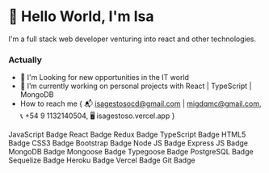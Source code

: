 <h1>👋 Hello World, I'm Isa</h1>

<p>I'm a full stack web developer venturing into react and other technologies.</p>

<h3>Actually</h3>

- 👀 I'm Looking for new opportunities in the IT world
- 🌱 I’m currently working on personal projects with React | TypeScript | MongoDB 
- How to reach me {
 📬 isagestosocd@gmail.com | migdqmc@gmail.com,
 📞 +54 9 1132140504,
 🖥️ isagestoso.vercel.app
}

JavaScript Badge React Badge Redux Badge TypeScript Badge HTML5 Badge CSS3 Badge Bootstrap Badge Node JS Badge Express JS Badge MongoDB Badge Mongoose Badge Typegoose Badge PostgreSQL Badge Sequelize Badge Heroku Badge Vercel Badge Git Badge
